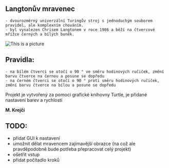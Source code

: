 ## Langtonův mravenec
    - dvourozměrný univerzální Turingův stroj s jednoduchým souborem pravidel, ale komplexním chováním.
    - byl vynalezen Chrisem Langtonem v roce 1986 a běží na čtvercové mřížce černých a bílých buněk.

![This is a picture](https://upload.wikimedia.org/wikipedia/commons/d/d3/LangtonsAnt.png)

## Pravidla: 
    - na bílém čtverci se otočí o 90 ° ve směru hodinových ručiček, změní barvu čtverce na černou a posune se dopředu
    - na černém čtverci se otočí o 90 ° proti směru hodinových ručiček, změní barvu čtverce na bílou a posune se dopředu

Projekt je vytvořený za pomoci grafické knihovny Turtle, je přidané nastavení barev a rychlostí

**M. Krejčí**

## TODO:
- přidat GUI k nastavení
- umožnit dělat mravencem zajímavější obrazce (na což ale pravděpodobně bude potřeba přepracovat celý projekt)
- ošetřit vstup 
- přidat počítadlo kroků
